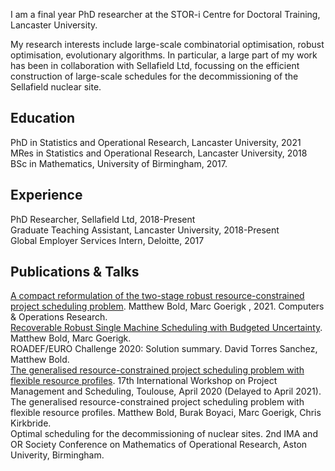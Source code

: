 I am a final year PhD researcher at the STOR-i Centre for Doctoral Training, Lancaster University.

My research interests include large-scale combinatorial optimisation, robust optimisation, evolutionary algorithms. In particular, a large part of my work has been in collaboration with Sellafield Ltd, focussing on the efficient construction of large-scale schedules for the decommissioning of the Sellafield nuclear site. 

## Education
PhD in Statistics and Operational Research, Lancaster University, 2021 <br />
MRes in Statistics and Operational Research, Lancaster University, 2018 <br />
BSc in Mathematics, University of Birmingham, 2017.

## Experience
PhD Researcher, Sellafield Ltd, 2018-Present <br />
Graduate Teaching Assistant, Lancaster University, 2018-Present <br />
Global Employer Services Intern, Deloitte, 2017

## Publications & Talks
[A compact reformulation of the two-stage robust resource-constrained project scheduling problem](https://www.sciencedirect.com/science/article/pii/S0305054821000241). Matthew Bold, Marc Goerigk , 2021. Computers & Operations Research. <br />
[Recoverable Robust Single Machine Scheduling with Budgeted Uncertainty](https://arxiv.org/abs/2011.06284). Matthew Bold, Marc Goerigk. <br /> 
ROADEF/EURO Challenge 2020: Solution summary. David Torres Sanchez, Matthew Bold. <br />
[The generalised resource-constrained project scheduling problem with flexible resource profiles](https://pms2020.sciencesconf.org/resource/page/id/13). 17th International Workshop on Project Management and Scheduling, Toulouse, April 2020 (Delayed to April 2021). <br />
The generalised resource-constrained project scheduling problem with flexible resource profiles. Matthew Bold, Burak Boyaci, Marc Goerigk, Chris Kirkbride. <br />
Optimal scheduling for the decommissioning of nuclear sites. 2nd IMA and OR Society Conference on Mathematics of Operational Research, Aston Univerity, Birmingham. <br />
